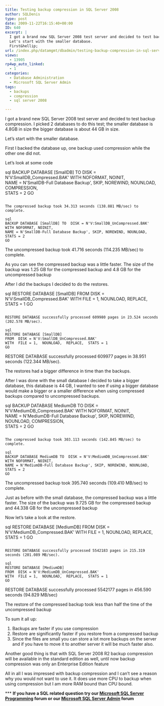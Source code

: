 ```yaml
---
title: Testing backup compression in SQL Server 2008
author: SQLDenis
type: post
date: 2009-11-22T16:15:40+00:00
ID: 640
excerpt: |
  I got a brand new SQL Server 2008 test server and decided to test backup compression. I picked 2 databases to do this test; the smaller database is 4.8GB in size the bigger database is about 44 GB in size.
  Let's start with the smaller database.
  First&hellip;
url: /index.php/datamgmt/dbadmin/testing-backup-compression-in-sql-server-2008/
views:
  - 13905
rp4wp_auto_linked:
  - 1
categories:
  - Database Administration
  - Microsoft SQL Server Admin
tags:
  - backups
  - compression
  - sql server 2008

---
```

I got a brand new SQL Server 2008 test server and decided to test backup compression. I picked 2 databases to do this test; the smaller database is 4.8GB in size the bigger database is about 44 GB in size.
  
Let&#8217;s start with the smaller database.
  
First I backed the database up, one backup used compression while the other one did not.

Let&#8217;s look at some code

sql
BACKUP DATABASE [SmallDB] TO  DISK = N'V:SmallDB_Compressed.BAK' 
WITH NOFORMAT, NOINIT,  
NAME = N'SmallDB-Full Database Backup', SKIP, NOREWIND, NOUNLOAD, COMPRESSION,  
STATS = 2
GO
```

The compressed backup took 34.313 seconds (138.881 MB/sec) to complete.

sql
BACKUP DATABASE [SmallDB] TO  DISK = N'V:SmallDB_UnCompressed.BAK' 
WITH NOFORMAT, NOINIT,  
NAME = N'SmallDB-Full Database Backup', SKIP, NOREWIND, NOUNLOAD,   
STATS = 2
GO
```

The uncompressed backup took 41.716 seconds (114.235 MB/sec) to complete.

As you can see the compressed backup was a little faster. The size of the backup was 1.25 GB for the compressed backup and 4.8 GB for the uncompressed backup

After I did the backups I decided to do the restores.

sql
RESTORE DATABASE [SmallDB] 
FROM  DISK = N'V:SmallDB_Compressed.BAK' 
WITH  FILE = 1,  NOUNLOAD,  REPLACE,  STATS = 1
GO
```

RESTORE DATABASE successfully processed 609980 pages in 23.524 seconds (202.578 MB/sec).

sql
RESTORE DATABASE [SmallDB] 
FROM  DISK = N'V:SmallDB_UnCompressed.BAK' 
WITH  FILE = 1,  NOUNLOAD,  REPLACE,  STATS = 1
GO
```

RESTORE DATABASE successfully processed 609977 pages in 38.951 seconds (122.344 MB/sec).

The restores had a bigger difference in time than the backups.

After I was done with the small database I decided to take a bigger database, this database is 44 GB, I wanted to see if using a bigger database would make a bigger or a smaller difference when using compressed backups compared to uncompressed backups.

sql
BACKUP DATABASE MediumDB TO  DISK = N'V:MediumDB_Compressed.BAK' 
WITH NOFORMAT, NOINIT,  
NAME = N'MediumDB-Full Database Backup', SKIP, NOREWIND, NOUNLOAD, COMPRESSION,  
STATS = 2
GO
```

The compressed backup took 303.113 seconds (142.845 MB/sec) to complete.

sql
BACKUP DATABASE MediumDB TO  DISK = N'V:MediumDB_UnCompressed.BAK' 
WITH NOFORMAT, NOINIT,  
NAME = N'MediumDB-Full Database Backup', SKIP, NOREWIND, NOUNLOAD,   
STATS = 2
GO
```

The uncompressed backup took 395.740 seconds (109.410 MB/sec) to complete.

Just as before with the small database, the compressed backup was a little faster. The size of the backup was 9.725 GB for the compressed backup and 44.338 GB for the uncompressed backup

Now let&#8217;s take a look at the restore.

sql
RESTORE DATABASE [MediumDB] 
FROM  DISK = N'V:MediumDB_Compressed.BAK' 
WITH  FILE = 1,  NOUNLOAD,  REPLACE,  STATS = 1
GO
```

RESTORE DATABASE successfully processed 5542183 pages in 215.319 seconds (201.089 MB/sec).

sql
RESTORE DATABASE [MediumDB] 
FROM  DISK = N'V:MediumDB_UnCompressed.BAK' 
WITH  FILE = 1,  NOUNLOAD,  REPLACE,  STATS = 1
GO
```

RESTORE DATABASE successfully processed 5542177 pages in 456.590 seconds (94.829 MB/sec)

The restore of the compressed backup took less than half the time of the uncompressed backup

To sum it all up:

  1. Backups are faster if you use compression
  2. Restore are significantly faster if you restore from a compressed backup
  3. Since the files are small you can store a lot more backups on the server and if you have to move it to another server it will be much faster also.

Another good thing is that with SQL Server 2008 R2 backup compression will be available in the standard edition as well, until now backup compression was only an Enterprise Edition feature

All in all I was impressed with backup compression and I can&#8217;t see a reason why you would not want to use it. It does use more CPU to backup when using compression but I am more RAM bound than CPU bound.



\*** **If you have a SQL related question try our [Microsoft SQL Server Programming][1] forum or our [Microsoft SQL Server Admin][2] forum**<ins></ins>

 [1]: http://forum.ltd.local/viewforum.php?f=17
 [2]: http://forum.ltd.local/viewforum.php?f=22